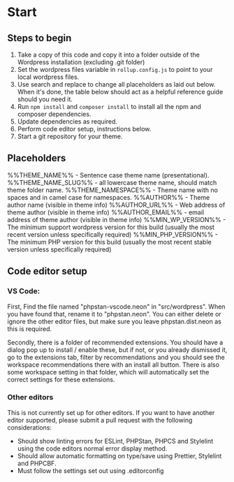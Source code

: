 # Start

## Steps to begin

1. Take a copy of this code and copy it into a folder outside of the Wordpress installation (excluding .git folder)
2. Set the wordpress files variable in `rollup.config.js` to point to your local wordpress files.
3. Use search and replace to change all placeholders as laid out below. When it's done, the table below should act as a helpful reference guide should you need it.
4. Run `npm install` and `composer install` to install all the npm and composer dependencies.
5. Update dependencies as required.
6. Perform code editor setup, instructions below.
7. Start a git repository for your theme.

## Placeholders

%%THEME_NAME%% - Sentence case theme name (presentational).
%%THEME_NAME_SLUG%% - all lowercase theme name, should match theme folder name.
%%THEME_NAMESPACE%% - Theme name with no spaces and in camel case for namespaces.
%%AUTHOR%% - Theme author name (visible in theme info)
%%AUTHOR_URL%% - Web address of theme author (visible in theme info)
%%AUTHOR_EMAIL%% - email address of theme author (visible in theme info)
%%MIN_WP_VERSION%% - The minimum support wordpress version for this build (usually the most recent version unless specifically required)
%%MIN_PHP_VERSION%% - The minimum PHP version for this build (usually the most recent stable version unless specifically required)

## Code editor setup

### VS Code:

First, Find the file named "phpstan-vscode.neon" in "src/wordpress". When you have found that, rename it to "phpstan.neon". You can either delete or ignore the other editor files, but make sure you leave phpstan.dist.neon as this is required.

Secondly, there is a folder of recommended extensions. You should have a dialog pop up to install / enable these, but if not, or you already dismissed it, go to the extensions tab, filter by recommendations and you should see the workspace recommendations there with an install all button. There is also some workspace setting in that folder, which will automatically set the correct settings for these extensions.

### Other editors

This is not currently set up for other editors. If you want to have another editor supported, please submit a pull request with the following considerations:

- Should show linting errors for ESLint, PHPStan, PHPCS and Stylelint using the code editors normal error display method.
- Should allow automatic formatting on type/save using Prettier, Stylelint and PHPCBF.
- Must follow the settings set out using .editorconfig
